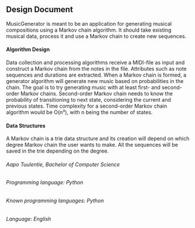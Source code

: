 ## Design Document
MusicGenerator is meant to be an application for generating musical compositions using a Markov chain algorithm. It should take existing musical data, process it and use a Markov chain to create new sequences.
#### Algorithm Design
Data collection and processing algorithms receive a MIDI-file as input and construct a Markov chain from the notes in the file. Attributes such as note sequences and durations are extracted. When a Markov chain is formed, a generator algorithm will generate new music based on probabilities in the chain. The goal is to try generating music with at least first- and second-order Markov chains. Second-order Markov chain needs to know the probability of transitioning to next state, considering the current and previous states.
Time complexity for a second-order Markov chain algorithm would be O(n³), with n being the number of states.
#### Data Structures
A Markov chain is a trie data structure and its creation will depend on which degree Markov chain the user wants to make. All the sequences will be saved in the trie depending on the degree.

###### Aapo Tuulentie, Bachelor of Computer Science
###### Programming language: Python
###### Known programming languages: Python
###### Language: English